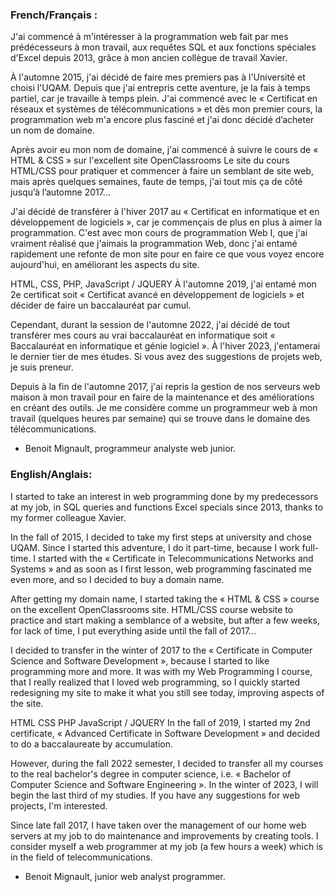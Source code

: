 ### French/Français :
J'ai commencé à m'intéresser à la programmation web fait par mes prédécesseurs à mon travail, aux requêtes SQL et aux fonctions spéciales d'Excel depuis 2013, grâce à mon ancien collègue de travail Xavier.

À l'automne 2015, j'ai décidé de faire mes premiers pas à l'Université et choisi l'UQAM. Depuis que j'ai entrepris cette aventure, je la fais à temps partiel, car je travaille à temps plein.
J'ai commencé avec le « Certificat en réseaux et systèmes de télécommunications » et dès mon premier cours, la programmation web m'a encore plus fasciné et j'ai donc décidé d’acheter un nom de domaine.

Après avoir eu mon nom de domaine, j'ai commencé à suivre le cours de « HTML & CSS » sur l'excellent site OpenClassrooms Le site du cours HTML/CSS pour pratiquer et commencer à faire un semblant de site web, mais après quelques semaines, faute de temps, j'ai tout mis ça de côté jusqu’à l’automne 2017...

J'ai décidé de transférer à l'hiver 2017 au « Certificat en informatique et en développement de logiciels », car je commençais de plus en plus à aimer la programmation. C'est avec mon cours de programmation Web I, que j'ai vraiment réalisé que j'aimais la programmation Web, donc j'ai entamé rapidement une refonte de mon site pour en faire ce que vous voyez encore aujourd'hui, en améliorant les aspects du site.

HTML, CSS, PHP, JavaScript / JQUERY
À l'automne 2019, j'ai entamé mon 2e certificat soit « Certificat avancé en développement de logiciels » et décider de faire un baccalauréat par cumul.

Cependant, durant la session de l'automne 2022, j'ai décidé de tout transférer mes cours au vrai baccalauréat en informatique soit « Baccalauréat en informatique et génie logiciel ». À l'hiver 2023, j'entamerai le dernier tier de mes études. Si vous avez des suggestions de projets web, je suis preneur.

Depuis à la fin de l'automne 2017, j'ai repris la gestion de nos serveurs web maison à mon travail pour en faire de la maintenance et des améliorations en créant des outils. Je me considère comme un programmeur web à mon travail (quelques heures par semaine) qui se trouve dans le domaine des télécommunications.

* Benoit Mignault, programmeur analyste web junior.

### English/Anglais:
I started to take an interest in web programming done by my predecessors at my job, in SQL queries and functions Excel specials since 2013, thanks to my former colleague Xavier.

In the fall of 2015, I decided to take my first steps at university and chose UQAM. Since I started this adventure, I do it part-time, because I work full-time.
I started with the « Certificate in Telecommunications Networks and Systems » and as soon as I first lesson, web programming fascinated me even more, and so I decided to buy a domain name.

After getting my domain name, I started taking the « HTML & CSS » course on the excellent OpenClassrooms site. HTML/CSS course website to practice and start making a semblance of a website, but after a few weeks, for lack of time, I put everything aside until the fall of 2017...

I decided to transfer in the winter of 2017 to the « Certificate in Computer Science and Software Development », because I started to like programming more and more. It was with my Web Programming I course, that I really realized that I loved web programming, so I quickly started redesigning my site to make it what you still see today, improving aspects of the site.

HTML
CSS
PHP
JavaScript / JQUERY
In the fall of 2019, I started my 2nd certificate, « Advanced Certificate in Software Development » and decided to do a baccalaureate by accumulation.

However, during the fall 2022 semester, I decided to transfer all my courses to the real bachelor's degree in computer science, i.e. « Bachelor of Computer Science and Software Engineering ». In the winter of 2023, I will begin the last third of my studies. If you have any suggestions for web projects, I'm interested.

Since late fall 2017, I have taken over the management of our home web servers at my job to do maintenance and improvements by creating tools. I consider myself a web programmer at my job (a few hours a week) which is in the field of telecommunications.

* Benoit Mignault, junior web analyst programmer.
